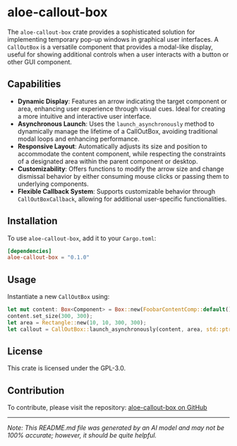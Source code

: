 # aloe-callout-box

The `aloe-callout-box` crate provides a sophisticated solution for implementing temporary pop-up windows in graphical user interfaces. A `CallOutBox` is a versatile component that provides a modal-like display, useful for showing additional controls when a user interacts with a button or other GUI component.

## Capabilities
- **Dynamic Display**: Features an arrow indicating the target component or area, enhancing user experience through visual cues. Ideal for creating a more intuitive and interactive user interface.
- **Asynchronous Launch**: Uses the `launch_asynchronously` method to dynamically manage the lifetime of a CallOutBox, avoiding traditional modal loops and enhancing performance.
- **Responsive Layout**: Automatically adjusts its size and position to accommodate the content component, while respecting the constraints of a designated area within the parent component or desktop.
- **Customizability**: Offers functions to modify the arrow size and change dismissal behavior by either consuming mouse clicks or passing them to underlying components.
- **Flexible Callback System**: Supports customizable behavior through `CallOutBoxCallback`, allowing for additional user-specific functionalities. 

## Installation
To use `aloe-callout-box`, add it to your `Cargo.toml`:
```toml
[dependencies]
aloe-callout-box = "0.1.0"
```

## Usage
Instantiate a new `CallOutBox` using:
```rust
let mut content: Box<Component> = Box::new(FoobarContentComp::default());
content.set_size(300, 300);
let area = Rectangle::new(10, 10, 300, 300);
let callout = CallOutBox::launch_asynchronously(content, area, std::ptr::null_mut());
```

## License
This crate is licensed under the GPL-3.0.

## Contribution
To contribute, please visit the repository: [aloe-callout-box on GitHub](https://github.com/klebs6/aloe-rs)

---

*Note: This README.md file was generated by an AI model and may not be 100% accurate; however, it should be quite helpful.*
